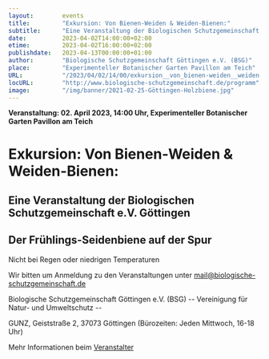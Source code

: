 ```yaml
---
layout:        events
title:         "Exkursion: Von Bienen-Weiden & Weiden-Bienen:"
subtitle:      "Eine Veranstaltung der Biologischen Schutzgemeinschaft e.V. Göttingen"
date:          2023-04-02T14:00:00+02:00
etime:         2023-04-02T16:00:00+02:00
publishdate:   2023-04-13T00:00:00+01:00
author:        "Biologische Schutzgemeinschaft Göttingen e.V. (BSG)"
place:         "Experimenteller Botanischer Garten Pavillon am Teich"
URL:           "/2023/04/02/14/00/exkursion__von_bienen-weiden__weiden-bienen_"
locURL:        "http://www.biologische-schutzgemeinschaft.de/programm"
image:         "/img/banner/2021-02-25-Göttingen-Holzbiene.jpg"
---
```


**Veranstaltung: 02. April 2023, 14:00 Uhr, Experimenteller Botanischer Garten Pavillon am Teich**

Exkursion: Von Bienen-Weiden & Weiden-Bienen:
===========

Eine Veranstaltung der Biologischen Schutzgemeinschaft e.V. Göttingen
-----------
Der Frühlings-Seidenbiene auf der Spur
-------------

Nicht bei Regen oder niedrigen Temperaturen


Wir bitten um Anmeldung zu den Veranstaltungen unter mail@biologische-schutzgemeinschaft.de

Biologische Schutzgemeinschaft Göttingen e.V. (BSG)
-- Vereinigung für Natur- und Umweltschutz --

GUNZ, Geiststraße 2, 37073 Göttingen (Bürozeiten: Jeden Mittwoch, 16-18 Uhr)

Mehr Informationen beim [Veranstalter](http://www.biologische-schutzgemeinschaft.de/programm)
